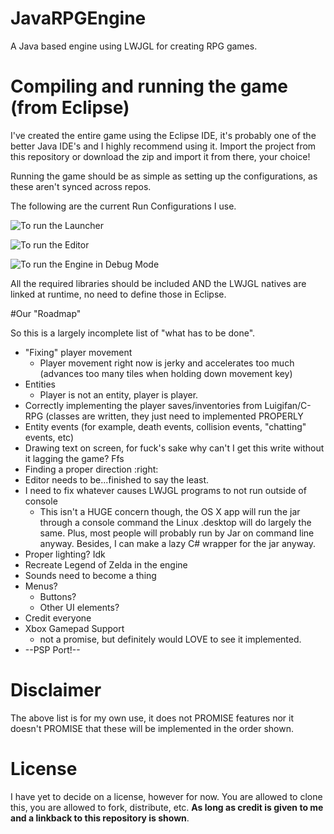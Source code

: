 # JavaRPGEngine
A Java based engine using LWJGL for creating RPG games.

# Compiling and running the game (from Eclipse)
I've created the entire game using the Eclipse IDE, it's probably one of the better Java IDE's and I highly recommend using it. Import the project from this repository or download the zip and import it from there, your choice!

Running the game should be as simple as setting up the configurations, as these aren't synced across repos. 

The following are the current Run Configurations I use.

![To run the Launcher](http://i.gyazo.com/dd4939ba25d1945202e2dc6fdf12aead.png)

![To run the Editor](http://i.gyazo.com/bc7354af23b7c77d8bb34d5556d0efc2.png)

![To run the Engine in Debug Mode](http://i.gyazo.com/2703f6d20f95552021eb6c4fa2097857.png)

All the required libraries should be included AND the LWJGL natives are linked at runtime, no need to define those in Eclipse.

#Our "Roadmap"

So this is a largely incomplete list of "what has to be done".

- "Fixing" player movement 
  - Player movement right now is jerky and accelerates too much (advances too many tiles when holding down movement key)
- Entities
  - Player is not an entity, player is player.
- Correctly implementing the player saves/inventories from Luigifan/C-RPG (classes are written, they just need to implemented PROPERLY
- Entity events (for example, death events, collision events, "chatting" events, etc)
- Drawing text on screen, for fuck's sake why can't I get this write without it lagging the game? Ffs
- Finding a proper direction :right:
- Editor needs to be...finished to say the least.
- I need to fix whatever causes LWJGL programs to not run outside of console
  - This isn't a HUGE concern though, the OS X app will run the jar through a console command the Linux .desktop will do largely the same. Plus, most people will probably run by Jar on command line anyway. Besides, I can make a lazy C# wrapper for the jar anyway.
- Proper lighting? Idk 
- Recreate Legend of Zelda in the engine
- Sounds need to become a thing
- Menus?
  - Buttons?
  - Other UI elements?
- Credit everyone
- Xbox Gamepad Support
  - not a promise, but definitely would LOVE to see it implemented.
- --PSP Port!--

# Disclaimer

The above list is for my own use, it does not PROMISE features nor it doesn't PROMISE that these will be implemented in the order shown.

# License

I have yet to decide on a license, however for now. You are allowed to clone this, you are allowed to fork, distribute, etc. **As long as credit is given to me and a linkback to this repository is shown**.
